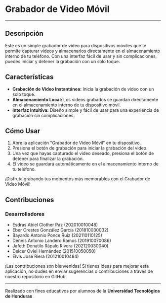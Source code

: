 # Grabador de Video Móvil

---

## Descripción

Este es un simple grabador de video para dispositivos móviles que te permite capturar videos y almacenarlos directamente en el almacenamiento interno de tu teléfono. Con una interfaz fácil de usar y sin complicaciones, puedes iniciar y detener la grabación con un solo toque.

## Características

- **Grabación de Video Instantánea:** Inicia la grabación de video con un solo toque.
- **Almacenamiento Local:** Los videos grabados se guardan directamente en el almacenamiento interno de tu dispositivo móvil.
- **Interfaz Intuitiva:** Diseño simple y fácil de usar para una experiencia de grabación sin complicaciones.

## Cómo Usar

1. Abre la aplicación "Grabador de Video Móvil" en tu dispositivo.
2. Presiona el botón de grabación para iniciar la grabación del video.
3. Una vez que hayas capturado el video deseado, presiona el botón de detener para finalizar la grabación.
4. El video se guardará automáticamente en el almacenamiento interno de tu teléfono.

¡Disfruta grabando tus momentos más memorables con el Grabador de Video Móvil!

## Contribuciones

### Desarrolladores

- Esdras Abiel Clother Paz (202010010048)
- Eber Orestes González García (201810030032)
- Bayardo Antonio Ponce Ruiz (202110110125)
- Dennis Antonio Landero Ramos (201910070086)
- Jafeth Donatilo Rápalo Rivera (202120030040)
- Delcer Oviel Hernández (201510050050)
- Elvis José Riera (201210010484)

¡Las contribuciones son bienvenidas! Si tienes ideas para mejorar esta aplicación, no dudes en enviar sugerencias o contribuciones a través de nuestro repositorio en GitHub.

---

Realizado con fines educativos por alumnos de la **Universidad Tecnológica de Honduras**
